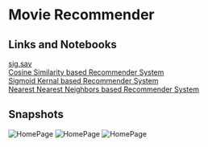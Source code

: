 # Movie Recommender

## Links and Notebooks
[sig.sav](https://cutt.ly/4k06hH0) <br>
[Cosine Similarity based Recommender System](https://cutt.ly/lk06O6U) <br>
[Sigmoid Kernal based Recommender System](https://cutt.ly/Wk2qqud) <br>
[Nearest Nearest Neighbors based Recommender System](https://cutt.ly/6k2qWOu) <br>

## Snapshots
![HomePage](https://github.com/animesharma3/Movie-Recommendation/blob/main/snapshots/Screenshot%20(32).png?raw=true)
![HomePage](https://github.com/animesharma3/Movie-Recommendation/blob/main/snapshots/Screenshot%20(33).png?raw=true)
![HomePage](https://github.com/animesharma3/Movie-Recommendation/blob/main/snapshots/Screenshot%20(34).png?raw=true)
